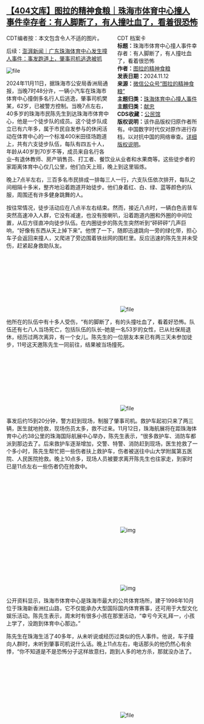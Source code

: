 <!--1731410528000-->
[【404文库】图拉的精神食粮｜珠海市体育中心撞人事件幸存者：有人脚断了，有人撞吐血了，看着很恐怖](https://chinadigitaltimes.net/chinese/712981.html)
------

<div style="width:42%;float:right;padding-left:20px;"><div class="su-spoiler su-spoiler-style-fancy su-spoiler-icon-chevron-circle su-spoiler-closed" data-scroll-offset="0" data-anchor-in-url="no"><div class="su-spoiler-title" tabindex="0" role="button"><span class="su-spoiler-icon"></span>CDT 档案卡</div><div class="su-spoiler-content su-u-clearfix su-u-trim"><strong>标题：</strong>珠海市体育中心撞人事件幸存者：有人脚断了，有人撞吐血了，看着很恐怖<br><strong>作者：</strong><a href="https://chinadigitaltimes.net/space/图拉的精神食粮" target="_blank">图拉的精神食粮</a><br><strong>发表日期：</strong>2024.11.12<br><strong>来源：</strong><a href="https://mp.weixin.qq.com/s/XTkXUQxoBdpi07pRr7heSA" target="_blank">微信公众号“图拉的精神食粮”</a><br><strong>主题归类：</strong><a href="https://chinadigitaltimes.net/space/珠海体育中心撞人事件" target="_blank">珠海体育中心撞人事件</a><br><strong>主题归类：</strong><a href="https://chinadigitaltimes.net/space/献忠" target="_blank">献忠</a><br><strong>CDS收藏：</strong><a href="https://chinadigitaltimes.net/space/%E5%85%AC%E6%B0%91%E9%A6%86" target="_blank" rel="noopener">公民馆</a><br><strong>版权说明：</strong>该作品版权归原作者所有。中国数字时代仅对原作进行存档，以对抗中国的网络审查。<a href="https://chinadigitaltimes.net/chinese/copyright">详细版权说明</a>。</div></div></div><p>CDT编者按：本文包含令人不适的图片。</p><p>后续：<a href="https://news.qq.com/rain/a/20241111A09T2Q00" title="澎湃新闻｜广东珠海体育中心发生撞人事件：事发跑道上，肇事司机逃逸被抓">澎湃新闻｜广东珠海体育中心发生撞人事件：事发跑道上，肇事司机逃逸被抓</a></p><p><img decoding="async" src="https://chinadigitaltimes.net/chinese/files/2024/11/image-1731409291927.png" alt="file"></p><p>2024年11月11日，据珠海市公安局香洲局通报，当晚7时48分许，一辆小汽车在珠海市体育中心撞倒多名行人后逃逸，肇事司机樊某，62岁，已被警方控制。当晚7点左右，40多岁的珠海市民陈先生到达珠海市体育中心，他是一个徒步队的成员。这个徒步队成立已有六年多，属于市民自发参与的休闲活动在体育中心的一个标准400米田径场跑道上，共有六支徒步队伍，每队有四五十人，年龄从40岁到70岁不等，成员来自名行各业–有退休教师、房产销售员、打工者、餐饮业从业者和水果商等。这些徒步者的家距离体育中心仅几公里，他们白天上班，晚上到这里锻炼。</p><p>晚上7点半左右，三百多名市民排成一排每三人一行，六支队伍依次排开，每队之间相隔十多米，整齐地沿着跑道开始徒步。他们身着红、白、绿、蓝等颜色的队服，周围还有许多健身跳舞的人。</p><p>按往常情况，徒步活动应在八点半左右结束。然而，接近八点时，一辆白色吉普车突然高速冲入人群，它没有减速，也没有按喇叭，沿着跑道内圈和外圈的中间位置，从后方径直冲向徒步队伍。在内圈徒步的陈先生突然听到“砰砰砰”几声巨响，“好像有东西从天上掉下来”。他愣了一下，随即迅速跳向一旁的绿化带，担心车子会返回来撞人，又爬进了旁边围着铁丝网的围栏里。反应迅速的陈先生并未受伤，赶紧起身救助队友。</p><p><img decoding="async" src="data:image/svg+xml,%3Csvg%20xmlns='http://www.w3.org/2000/svg'%20viewBox='0%200%200%200'%3E%3C/svg%3E" alt="file" data-lazy-src="https://chinadigitaltimes.net/chinese/files/2024/11/image-1731409457393.png"><noscript><img decoding="async" src="https://chinadigitaltimes.net/chinese/files/2024/11/image-1731409457393.png" alt="file"></noscript></p><p>他所在的队伍中有十多人受伤，“有的脚断了，有的头撞吐血了，看着好恐怖。队伍还有七八人当场死亡，包括队伍的队长–她是一名53岁的女性，已从社保局退休，经历过两次离异，有一个女儿。陈先生的一位朋友本来已有两三天未参加徒步，11号这天邀陈先生一同前往，结果被当场撞死。</p><p><img decoding="async" src="data:image/svg+xml,%3Csvg%20xmlns='http://www.w3.org/2000/svg'%20viewBox='0%200%200%200'%3E%3C/svg%3E" alt="file" data-lazy-src="https://chinadigitaltimes.net/chinese/files/2024/11/image-1731409477543.png"><noscript><img decoding="async" src="https://chinadigitaltimes.net/chinese/files/2024/11/image-1731409477543.png" alt="file"></noscript></p><p>事发后约15到20分钟，警方赶到现场，制服了肇事司机。救护车起初只来了两三辆，医生就地抢救，现场伤员太多，救不过来。11月12日，珠海航展将在距珠海体育中心约38公里的珠海国际航展中心举办，陈先生表示，“很多救护车、消防车都派到那边去了。后来救护车逐渐增加，交警、特警、消防赶到现场，医生抢救了一个多小时，陈先生帮忙把一些伤者扶上救护车，伤者被送往中山大学附属第五医院、人民医院抢救。晚上10点多，现场人员被要求离开陈先生也往家走，到家时已是11点左右一些伤者仍在抢救中。</p><p><img decoding="async" src="data:image/svg+xml,%3Csvg%20xmlns='http://www.w3.org/2000/svg'%20viewBox='0%200%200%200'%3E%3C/svg%3E" alt="img" data-lazy-src="https://chinadigitaltimes.net/chinese/files/2024/11/1-3.jpg"><noscript><img decoding="async" src="https://chinadigitaltimes.net/chinese/files/2024/11/1-3.jpg" alt="img"></noscript><br><img decoding="async" src="data:image/svg+xml,%3Csvg%20xmlns='http://www.w3.org/2000/svg'%20viewBox='0%200%200%200'%3E%3C/svg%3E" alt="img" data-lazy-src="https://chinadigitaltimes.net/chinese/files/2024/11/2-2.jpg"><noscript><img decoding="async" src="https://chinadigitaltimes.net/chinese/files/2024/11/2-2.jpg" alt="img"></noscript></p><p>公开资料显示，珠海市体育中心是珠海市最大的公共体育场所，建于1998年10月位于珠海新香洲红山路，它不仅能承办大型国际国内体育赛事，还可用于大型文化娱乐活动。陈先生表示，周末时有很多小孩在那里活动，“幸亏今天礼拜一，小孩上学了，没跑到体育中心那边。”</p><p>陈先生在珠海生活了40多年，从未听说或经历过类似的伤人事件。他说，车子撞向人群时，未听到肇事司机说什么话。晚上11点左右，电话那头的他仍然心有余悸，“你不知道是不是恐怖分子这样故意扫，跑到人多的地方杀，那就没办法了。</p><p><img decoding="async" src="data:image/svg+xml,%3Csvg%20xmlns='http://www.w3.org/2000/svg'%20viewBox='0%200%200%200'%3E%3C/svg%3E" alt="file" data-lazy-src="https://chinadigitaltimes.net/chinese/files/2024/11/image-1731409814851.png"><noscript><img decoding="async" src="https://chinadigitaltimes.net/chinese/files/2024/11/image-1731409814851.png" alt="file"></noscript></p><div class="addtoany_share_save_container addtoany_content addtoany_content_bottom"><div class="a2a_kit a2a_kit_size_32 addtoany_list" data-a2a-url="https://chinadigitaltimes.net/chinese/712981.html" data-a2a-title="【404文库】图拉的精神食粮｜珠海市体育中心撞人事件幸存者：有人脚断了，有人撞吐血了，看着很恐怖"><a class="a2a_button_facebook" href="https://www.addtoany.com/add_to/facebook?linkurl=https%3A%2F%2Fchinadigitaltimes.net%2Fchinese%2F712981.html&amp;linkname=%E3%80%90404%E6%96%87%E5%BA%93%E3%80%91%E5%9B%BE%E6%8B%89%E7%9A%84%E7%B2%BE%E7%A5%9E%E9%A3%9F%E7%B2%AE%EF%BD%9C%E7%8F%A0%E6%B5%B7%E5%B8%82%E4%BD%93%E8%82%B2%E4%B8%AD%E5%BF%83%E6%92%9E%E4%BA%BA%E4%BA%8B%E4%BB%B6%E5%B9%B8%E5%AD%98%E8%80%85%EF%BC%9A%E6%9C%89%E4%BA%BA%E8%84%9A%E6%96%AD%E4%BA%86%EF%BC%8C%E6%9C%89%E4%BA%BA%E6%92%9E%E5%90%90%E8%A1%80%E4%BA%86%EF%BC%8C%E7%9C%8B%E7%9D%80%E5%BE%88%E6%81%90%E6%80%96" title="Facebook" rel="nofollow noopener" target="_blank"></a><a class="a2a_button_twitter" href="https://www.addtoany.com/add_to/twitter?linkurl=https%3A%2F%2Fchinadigitaltimes.net%2Fchinese%2F712981.html&amp;linkname=%E3%80%90404%E6%96%87%E5%BA%93%E3%80%91%E5%9B%BE%E6%8B%89%E7%9A%84%E7%B2%BE%E7%A5%9E%E9%A3%9F%E7%B2%AE%EF%BD%9C%E7%8F%A0%E6%B5%B7%E5%B8%82%E4%BD%93%E8%82%B2%E4%B8%AD%E5%BF%83%E6%92%9E%E4%BA%BA%E4%BA%8B%E4%BB%B6%E5%B9%B8%E5%AD%98%E8%80%85%EF%BC%9A%E6%9C%89%E4%BA%BA%E8%84%9A%E6%96%AD%E4%BA%86%EF%BC%8C%E6%9C%89%E4%BA%BA%E6%92%9E%E5%90%90%E8%A1%80%E4%BA%86%EF%BC%8C%E7%9C%8B%E7%9D%80%E5%BE%88%E6%81%90%E6%80%96" title="Twitter" rel="nofollow noopener" target="_blank"></a><a class="a2a_button_telegram" href="https://www.addtoany.com/add_to/telegram?linkurl=https%3A%2F%2Fchinadigitaltimes.net%2Fchinese%2F712981.html&amp;linkname=%E3%80%90404%E6%96%87%E5%BA%93%E3%80%91%E5%9B%BE%E6%8B%89%E7%9A%84%E7%B2%BE%E7%A5%9E%E9%A3%9F%E7%B2%AE%EF%BD%9C%E7%8F%A0%E6%B5%B7%E5%B8%82%E4%BD%93%E8%82%B2%E4%B8%AD%E5%BF%83%E6%92%9E%E4%BA%BA%E4%BA%8B%E4%BB%B6%E5%B9%B8%E5%AD%98%E8%80%85%EF%BC%9A%E6%9C%89%E4%BA%BA%E8%84%9A%E6%96%AD%E4%BA%86%EF%BC%8C%E6%9C%89%E4%BA%BA%E6%92%9E%E5%90%90%E8%A1%80%E4%BA%86%EF%BC%8C%E7%9C%8B%E7%9D%80%E5%BE%88%E6%81%90%E6%80%96" title="Telegram" rel="nofollow noopener" target="_blank"></a><a class="a2a_button_reddit" href="https://www.addtoany.com/add_to/reddit?linkurl=https%3A%2F%2Fchinadigitaltimes.net%2Fchinese%2F712981.html&amp;linkname=%E3%80%90404%E6%96%87%E5%BA%93%E3%80%91%E5%9B%BE%E6%8B%89%E7%9A%84%E7%B2%BE%E7%A5%9E%E9%A3%9F%E7%B2%AE%EF%BD%9C%E7%8F%A0%E6%B5%B7%E5%B8%82%E4%BD%93%E8%82%B2%E4%B8%AD%E5%BF%83%E6%92%9E%E4%BA%BA%E4%BA%8B%E4%BB%B6%E5%B9%B8%E5%AD%98%E8%80%85%EF%BC%9A%E6%9C%89%E4%BA%BA%E8%84%9A%E6%96%AD%E4%BA%86%EF%BC%8C%E6%9C%89%E4%BA%BA%E6%92%9E%E5%90%90%E8%A1%80%E4%BA%86%EF%BC%8C%E7%9C%8B%E7%9D%80%E5%BE%88%E6%81%90%E6%80%96" title="Reddit" rel="nofollow noopener" target="_blank"></a><a class="a2a_button_whatsapp" href="https://www.addtoany.com/add_to/whatsapp?linkurl=https%3A%2F%2Fchinadigitaltimes.net%2Fchinese%2F712981.html&amp;linkname=%E3%80%90404%E6%96%87%E5%BA%93%E3%80%91%E5%9B%BE%E6%8B%89%E7%9A%84%E7%B2%BE%E7%A5%9E%E9%A3%9F%E7%B2%AE%EF%BD%9C%E7%8F%A0%E6%B5%B7%E5%B8%82%E4%BD%93%E8%82%B2%E4%B8%AD%E5%BF%83%E6%92%9E%E4%BA%BA%E4%BA%8B%E4%BB%B6%E5%B9%B8%E5%AD%98%E8%80%85%EF%BC%9A%E6%9C%89%E4%BA%BA%E8%84%9A%E6%96%AD%E4%BA%86%EF%BC%8C%E6%9C%89%E4%BA%BA%E6%92%9E%E5%90%90%E8%A1%80%E4%BA%86%EF%BC%8C%E7%9C%8B%E7%9D%80%E5%BE%88%E6%81%90%E6%80%96" title="WhatsApp" rel="nofollow noopener" target="_blank"></a><a class="a2a_button_email" href="https://www.addtoany.com/add_to/email?linkurl=https%3A%2F%2Fchinadigitaltimes.net%2Fchinese%2F712981.html&amp;linkname=%E3%80%90404%E6%96%87%E5%BA%93%E3%80%91%E5%9B%BE%E6%8B%89%E7%9A%84%E7%B2%BE%E7%A5%9E%E9%A3%9F%E7%B2%AE%EF%BD%9C%E7%8F%A0%E6%B5%B7%E5%B8%82%E4%BD%93%E8%82%B2%E4%B8%AD%E5%BF%83%E6%92%9E%E4%BA%BA%E4%BA%8B%E4%BB%B6%E5%B9%B8%E5%AD%98%E8%80%85%EF%BC%9A%E6%9C%89%E4%BA%BA%E8%84%9A%E6%96%AD%E4%BA%86%EF%BC%8C%E6%9C%89%E4%BA%BA%E6%92%9E%E5%90%90%E8%A1%80%E4%BA%86%EF%BC%8C%E7%9C%8B%E7%9D%80%E5%BE%88%E6%81%90%E6%80%96" title="Email" rel="nofollow noopener" target="_blank"></a><a class="a2a_button_copy_link" href="https://www.addtoany.com/add_to/copy_link?linkurl=https%3A%2F%2Fchinadigitaltimes.net%2Fchinese%2F712981.html&amp;linkname=%E3%80%90404%E6%96%87%E5%BA%93%E3%80%91%E5%9B%BE%E6%8B%89%E7%9A%84%E7%B2%BE%E7%A5%9E%E9%A3%9F%E7%B2%AE%EF%BD%9C%E7%8F%A0%E6%B5%B7%E5%B8%82%E4%BD%93%E8%82%B2%E4%B8%AD%E5%BF%83%E6%92%9E%E4%BA%BA%E4%BA%8B%E4%BB%B6%E5%B9%B8%E5%AD%98%E8%80%85%EF%BC%9A%E6%9C%89%E4%BA%BA%E8%84%9A%E6%96%AD%E4%BA%86%EF%BC%8C%E6%9C%89%E4%BA%BA%E6%92%9E%E5%90%90%E8%A1%80%E4%BA%86%EF%BC%8C%E7%9C%8B%E7%9D%80%E5%BE%88%E6%81%90%E6%80%96" title="Copy Link" rel="nofollow noopener" target="_blank"></a><a class="a2a_dd addtoany_share_save addtoany_share" href="https://www.addtoany.com/share"></a></div></div>
